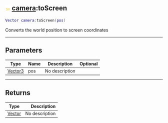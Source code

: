 ## ![shared](.gitbook/assets/shared.png) [camera](./readme/camera/README.md):toScreen

```lua
Vector camera:toScreen(pos)
```

Converts the world position to screen coordinates

------
## Parameters

| Type   | Name | Description | Optional |
| ------ | ---- | ----------- | -------: |
| [Vector3](./readme/Vector3/README.md) | pos | No description |  |


------
## Returns

| Type   | Description |
| ------ | ----------: |
| [Vector](./readme/Vector/README.md) | No description |

